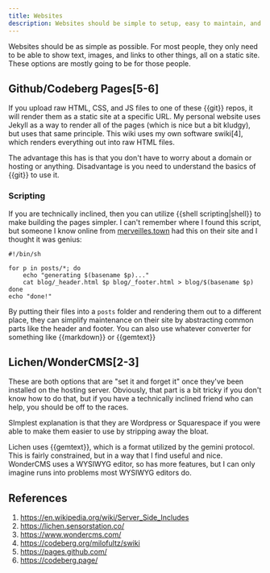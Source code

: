 ```yaml
---
title: Websites
description: Websites should be simple to setup, easy to maintain, and fun.
---
```


Websites should be as simple as possible. For most people, they only need to be able to show text, images, and links to other things, all on a static site. These options are mostly going to be for those people.

## Github/Codeberg Pages[5-6]

If you upload raw HTML, CSS, and JS files to one of these {{git}} repos, it will render them as a static site at a specific URL. My personal website uses Jekyll as a way to render all of the pages (which is nice but a bit kludgy), but uses that same principle. This wiki uses my own software swiki[4], which renders everything out into raw HTML files.

The advantage this has is that you don't have to worry about a domain or hosting or anything. Disadvantage is you need to understand the basics of {{git}} to use it.

### Scripting

If you are technically inclined, then you can utilize {{shell scripting|shell}} to make building the pages simpler. I can't remember where I found this script, but someone I know online from [merveilles.town](https://merveilles.town) had this on their site and I thought it was genius:

```shell
#!/bin/sh

for p in posts/*; do
	echo "generating $(basename $p)..."
	cat blog/_header.html $p blog/_footer.html > blog/$(basename $p)
done
echo "done!"
```

By putting their files into a `posts` folder and rendering them out to a different place, they can simplify maintenance on their site by abstracting common parts like the header and footer. You can also use whatever converter for something like {{markdown}} or {{gemtext}}

## Lichen/WonderCMS[2-3]

These are both options that are "set it and forget it" once they've been installed on the hosting server. Obviously, that part is a bit tricky if you don't know how to do that, but if you have a technically inclined friend who can help, you should be off to the races.

SImplest explanation is that they are Wordpress or Squarespace if you were able to make them easier to use by stripping away the bloat.

Lichen uses {{gemtext}}, which is a format utilized by the gemini protocol. This is fairly constrained, but in a way that I find useful and nice. WonderCMS uses a WYSIWYG editor, so has more features, but I can only imagine runs into problems most WYSIWYG editors do.

## References

1. https://en.wikipedia.org/wiki/Server_Side_Includes
2. https://lichen.sensorstation.co/
3. https://www.wondercms.com/
4. https://codeberg.org/milofultz/swiki
5. https://pages.github.com/
6. https://codeberg.page/